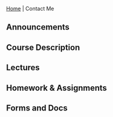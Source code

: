 [Home](README.md) | Contact Me



## Announcements

## Course Description

## Lectures

## Homework & Assignments

## Forms and Docs
